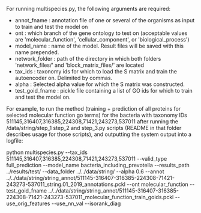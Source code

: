 For running multispecies.py, the following arguments are required:

- annot_fname : annotation file of one or several of the organisms as input to train and test the model on
- ont : which branch of the gene ontology to test on (acceptable values are 'molecular_function', 'cellular_component', or 'biological_process')
- model_name : name of the model. Result files will be saved with this name prepended.
- network_folder : path of the directory in which both folders 'network_files/' and 'block_matrix_files/' are located
- tax_ids : taxonomy ids for which to load the S matrix and train the autoencoder on. Delimited by commas.
- alpha : Selected alpha value for which the S matrix was constructed.
- test_goid_fname : pickle file containing a list of GO ids for which to train and test the model on.

For example, to run the method (training + prediction of all proteins for selected molecular function go terms) for the bacteria with taxonomy IDs 511145,316407,316385,224308,71421,243273,537011
after running the /data/string/step_1 step_2 and step_3.py scripts (README in that folder describes usage for those scripts), 
and outputting the system output into a logfile:

python multispecies.py --tax_ids 511145,316407,316385,224308,71421,243273,537011 --valid_type full_prediction --model_name bacteria_including_prevotella 
    --results_path ../results/test/ --data_folder ../../data/string/ --alpha 0.6 --annot ../../data/string/string_annot/511145-316407-316385-224308-71421-243273-537011_string.01_2019_annotations.pckl 
    --ont molecular_function --test_goid_fname ../../data/string/string_annot/511145-316407-316385-224308-71421-243273-537011_molecular_function_train_goids.pckl 
    --use_orig_features --use_nn_val --isorank_diag

